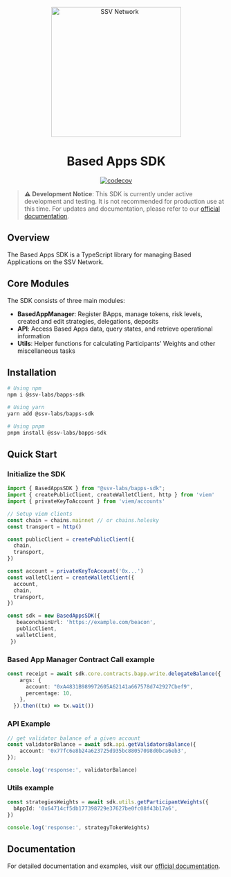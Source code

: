 <p align="center">
  <img src="https://ssv.network/wp-content/uploads/2024/06/full_logo_white.svg" alt="SSV Network" width="300"/>
</p>

<h1 align="center">Based Apps SDK</h1>

<p align="center">
  <a href="https://codecov.io/gh/ssvlabs/ssv-sdk">
    <img src="https://codecov.io/gh/ssvlabs/ssv-sdk/graph/badge.svg?token=2j2HCF1fSb" alt="codecov"/>
  </a>
</p>

> **⚠️ Development Notice**: This SDK is currently under active development and testing. It is not recommended for production use at this time. For updates and documentation, please refer to our [official documentation](https://docs.ssv.network/based-applications/developers/BA-SDK/).

## Overview

The Based Apps SDK is a TypeScript library for managing Based Applications on the SSV Network.

## Core Modules

The SDK consists of three main modules:

- **BasedAppManager**: Register BApps, manage tokens, risk levels, created and edit strategies, delegations, deposits
- **API**: Access Based Apps data, query states, and retrieve operational information
- **Utils**: Helper functions for calculating Participants' Weights and other miscellaneous tasks

## Installation

```bash
# Using npm
npm i @ssv-labs/bapps-sdk

# Using yarn
yarn add @ssv-labs/bapps-sdk

# Using pnpm
pnpm install @ssv-labs/bapps-sdk
```

## Quick Start

### Initialize the SDK

```typescript
import { BasedAppsSDK } from "@ssv-labs/bapps-sdk";
import { createPublicClient, createWalletClient, http } from 'viem'
import { privateKeyToAccount } from 'viem/accounts'

// Setup viem clients
const chain = chains.mainnet // or chains.holesky
const transport = http()

const publicClient = createPublicClient({
  chain,
  transport,
})

const account = privateKeyToAccount('0x...')
const walletClient = createWalletClient({
  account,
  chain,
  transport,
})

const sdk = new BasedAppsSDK({
   beaconchainUrl: 'https://example.com/beacon',
   publicClient,
   walletClient,
 })
```

### Based App Manager Contract Call example

```typescript
const receipt = await sdk.core.contracts.bapp.write.delegateBalance({
    args: {
      account: "0xA4831B989972605A62141a667578d742927Cbef9",
      percentage: 10,
    },
  }).then((tx) => tx.wait())
```

### API Example

```typescript
// get validator balance of a given account
const validatorBalance = await sdk.api.getValidatorsBalance({
    account: '0x77fc6e8b24a623725d935bc88057098d0bca6eb3',
});

console.log('response:', validatorBalance)
```

### Utils example

```ts
const strategiesWeights = await sdk.utils.getParticipantWeights({
  bAppId: '0x64714cf5db177398729e37627be0fc08f43b17a6',
})

console.log('response:', strategyTokenWeights)
```

## Documentation

For detailed documentation and examples, visit our [official documentation](https://docs.ssv.network/based-applications/developers/BA-SDK/).
